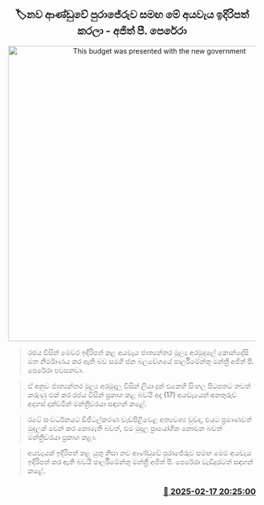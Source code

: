 <p align='center'><b><h2 align='center' title='This budget was presented with the new government's legacy - Ajith P. Perera'>🏷නව ආණ්ඩුවේ පුරාජේරුව සමඟ මේ අයවැය ඉදිරිපත් කරලා - අජිත් පී. පෙරේරා</h2></b></p>
<p align='center'><img src='https://helakuru.sgp1.cdn.digitaloceanspaces.com/esana/images/lib/ajith-p-perera-budget.jpg' width='600' alt='This budget was presented with the new government's legacy - Ajith P. Perera'></p>

> රජය විසින් මෙවර ඉදිරිපත් කළ අයවැය ජාත්‍යන්තර මූල්‍ය අරමුදලේ කොන්දේසි මත නිර්මාණය කර ඇති බව සමගි ජන බලවේගයේ පාර්ලිමේන්තු මන්ත්‍රී අජිත් පී. පෙරේරා පවසනවා.

> ඒ අනුව ජාත්‍යන්තර මූල්‍ය අරමුදල විසින් ලියා දුන් එකෙහි සිංහල පිටපතට තවත් කරුණු එක් කර රජය විසින් ප්‍රකාශ කළ බවයි අද (17) අයවැයෙන් අනතුරුව අදහස් දක්වමින් මන්ත්‍රීවරයා සඳහන් කළේ.

> රටේ සංවර්ධනයට ඩිජිටල්කරණ වැඩපිළිවෙළ අත්‍යවශ්‍ය වුවද, එයට ප්‍රමාණවත් මුදලක් වෙන් කර නොමැති බවත්, එම මුදල ප්‍රායෝගික නොවන බවත් මන්ත්‍රීවරයා ප්‍රකාශ කළා.

> අයවැයක් ඉදිරිපත් කළ යුතු නිසා නව ආණ්ඩුවේ පුරාජේරුව සමඟ මෙම අයවැය ඉදිරිපත් කර ඇති බවයි පාර්ලිමේන්තු මන්ත්‍රී අජිත් පී. පෙරේරා වැඩිදුරටත් සඳහන් කළේ. 



<h3 align='right'><a href='https://www.helakuru.lk/esana/p/107557/'>📅 2025-02-17 20:25:00</a></h3>
